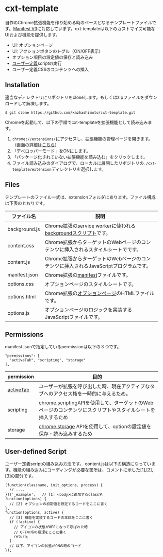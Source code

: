 # cxt-template
自作のChrome拡張機能を作り始める時のベースとなるテンプレートファイルです。[Manifest V3](https://developer.chrome.com/docs/extensions/mv3/intro/)に対応しています。cxt-templateは以下のカストマイズ可能なUIおよび機能を提供します。
- UI: オプションページ
- UI: アクションボタンのトグル（ON/OFF表示）
- オプション項目の設定値の保存と読み込み
- [ユーザー定義](#user-defined-script)scriptの実行
- ユーザー定義CSSのコンテンツへの挿入

## Installation
適当なディレクトリにリポジトリをcloneします。もしくはzipファイルをダウンロードして解凍します。
```
$ git clone https://github.com/kazhashimoto/cxt-template.git
```

Chromeを起動して、以下の手順でcxt-templateを拡張機能として読み込みます。
1. ```chrome://extensions/```にアクセスし、拡張機能の管理ページを開きます。（画面の詳細は[こちら](https://developer.chrome.com/docs/extensions/mv3/getstarted/)）
1. 「デベロッパーモード」をONにします。
1. 「パッケージ化されていない拡張機能を読み込む」をクリックします。
1. ファイル読み込みのダイアログで、ローカルに展開したリポジトリの```./cxt-template/extension```ディレクトリを選択します。


## Files
テンプレートのファイル一式は、extensionフォルダにあります。ファイル構成は下表のとおりです。

| ファイル名 | 説明 |
| --- | --- |
| background.js | Chrome拡張のservice workerに使われる[backgroundスクリプト](https://developer.chrome.com/docs/extensions/mv3/service_workers/)です。|
| content.css | Chrome拡張からターゲットのWebページのコンテンツに挿入されるスタイルシートでです。 |
| content.js | Chrome拡張からターゲットのWebページのコンテンツに挿入されるJavaScriptプログラムです。 |
| manifest.json | Chrome拡張の[manifest](https://developer.chrome.com/docs/extensions/mv3/manifest/)ファイルです。 |
| options.css | オプションページのスタイルシートです。 |
| options.html | Chrome拡張の[オプションページ](https://developer.chrome.com/docs/extensions/mv3/options/)のHTMLファイルです。 |
| options.js | オプションページのロジックを実装するJavaScriptファイルです。 |

## Permissions
manifest.jsonで指定しているpermissionは以下の３つです。
```
"permissions": [
  "activeTab", "scripting", "storage"
],
```

| permission | 目的
| --- | --- |
| [activeTab](https://developer.chrome.com/docs/extensions/mv3/manifest/activeTab/) | ユーザーが拡張を呼び出した時、現在アクティブなタブへのアクセス権を一時的に与えるため。 |
| scripting | [chrome.scripting]()APIを使用して、ターゲットのWebページのコンテンツにスクリプトやスタイルシートを挿入するため |
| storage | [chrome.storage](https://developer.chrome.com/docs/extensions/reference/storage/) APIを使用して、optionの設定値を保存・読み込みするため　|

## User-defined Script
ユーザー定義scriptの組み込み方法です。
content.jsは以下の構造になっています。機能の組み込みにコーディングが必要な箇所は、コメントに示した[1],[2],[3]の部分です。
```
(function(classname, init_options, process) {
  // ....
})('_example',   // [1] <body>に追加するclass名
function(options) {
  // [2] オプションの初期値を設定するコードをここに書く
},
function(options, active) {
  // [3] 機能を実装するコードの本体をここに書く
  if (!active) {
    // アイコンの状態がOFFになって呼ばれた時
    // OFFの時の処理をここに書く
    return;
  }
  // 以下、アイコンの状態がONの時のコード
});
```

